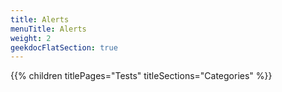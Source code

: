 ```yaml
---
title: Alerts
menuTitle: Alerts
weight: 2 
geekdocFlatSection: true
---
```


{{% children titlePages="Tests" titleSections="Categories" %}}

